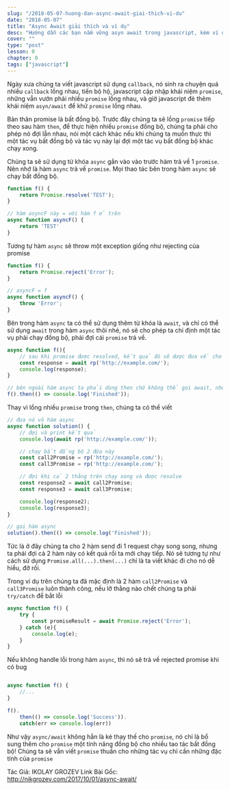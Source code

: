 ```yaml
---
slug: "/2018-05-07-huong-dan-async-await-giai-thich-vi-du"
date: "2018-05-07"
title: "Async Await giải thích và ví dụ"
desc: "Hướng dẫn các bạn nắm vững asyn await trong javascript, kèm ví dụ cụ thể"
cover: ""
type: "post"
lesson: 0
chapter: 0
tags: ["javascript"]
---
```


Ngày xưa chúng ta viết javascript sử dụng `callback`, nó sinh ra chuyện quá nhiều `callback` lồng nhau, tiến bộ hộ, javascript cập nhập khái niệm `promise`, những vẫn vướn phải nhiều `promise` lồng nhau, và giờ javascript đẻ thêm khái niệm `asyn/await` để khử `promise` lồng nhau.

Bản thân promise là bất đồng bộ. Trước đây chúng ta sẽ lồng `promise` tiếp theo sau hàm `then`, để thực hiện nhiều `promise` đồng bộ, chúng ta phải cho phép nó đợi lẫn nhau, nói một cách khác nếu khi chúng ta muốn thực thi một tác vụ bất đồng bộ và tác vụ này lại đợi một tác vụ bất đồng bộ khác chạy xong.

Chúng ta sẽ sử dụng từ khóa `async` gắn vào vào trước hàm trả về 1 `promise`. Nên nhớ là hàm `async` trả về `promise`. Mọi thao tác bên trong hàm `async` sẽ chạy bất đồng bộ. 

```js
function f() {
    return Promise.resolve('TEST');
}

// hàm asyncF này = với hàm f ở trên
async function asyncF() {
    return 'TEST'
}
```

Tương tự hàm `async` sẽ throw một exception giống như rejecting của promise

```js
function f() {
    return Promise.reject('Error');
}

// asyncF = f
async function asyncF() {
    throw 'Error';
}
```

Bên trong hàm `async` ta có thể sử dụng thêm từ khóa là `await`, và chỉ có thể sử dụng `await` trong hàm `async` thôi nhé, nó sẽ cho phép ta chỉ định một tác vụ phải chạy đồng bộ, phải đợi cái `promise` trả về.

```js
async function f(){
    // sau khi promise được resolved, kết quả đó sẽ dược đưa về cho response
    const response = await rp('http://example.com/');
    console.log(response);
}

// bên ngoài hàm async ta phải dùng then chứ không thể gọi await, nhớ là hàm f trả về promise
f().then(() => console.log('Finished'));
```

Thay vì lổng nhiều `promise` trong `then`, chúng ta có thể viết

```js
// đưa nó vô hàm async
async function solution() {
    // đợi và print kết quả
    console.log(await rp('http://example.com/'));

    // chạy bất đồng bộ 2 đứa này
    const call2Promise = rp('http://example.com/');
    const call3Promise = rp('http://example.com/');

    // đợi khi cả 2 thằng trên chạy xong và được resolve
    const response2 = await call2Promise;
    const response3 = await call3Promise;

    console.log(response2);
    console.log(response3);
}

// gọi hàm async
solution().then(() => console.log('Finished'));
```

Tức là ở đây chúng ta cho 2 hàm send đi 1 request chạy song song, nhưng ta phải đợi cả 2 hàm này có kết quả rồi ta mới chạy tiếp. Nó sẽ tương tự như cách sử dụng `Promise.all(...).then(...)` chỉ là ta viết khác đi cho nó dễ hiểu, đỡ rối.

Trong ví dụ trên chúng ta đã mặc định là 2 hàm `call2Promise` và `call3Promise` luôn thành công, nếu lỡ thằng nào chết chúng ta phải `try/catch` để bắt lỗi

```js
async function f() {
    try {
        const promiseResult = await Promise.reject('Error');
    } catch (e){
        console.log(e);
    }
}
```

Nếu không handle lỗi trong hàm `async`, thì nó sẽ trả về rejected promise khi có bug

```js

async function f() {
    //...
}

f().
    then(() => console.log('Success')).
    catch(err => console.log(err))
```

Như vậy `async/await` không hẳn là kẻ thay thế cho `promise`, nó chỉ là bổ sung thêm cho `promise` một tính năng đồng bộ cho nhiều tao tác bất đồng bộ! Chúng ta sẽ vẫn viết `promise` thuần cho những tác vụ chỉ cần những đặc tính của `promise`

Tác Giả: IKOLAY GROZEV
Link Bài Gốc: http://nikgrozev.com/2017/10/01/async-await/
